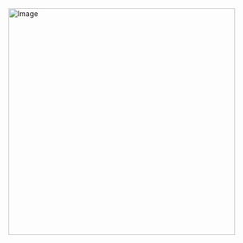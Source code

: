 
<img width="449" alt="Image" src="https://github.com/user-attachments/assets/169a15e9-1087-4045-9c2b-3e68e8dd2373" />
